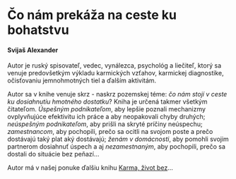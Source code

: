Čo nám prekáža na ceste ku bohatstvu
====================================

#### Svijaš Alexander

Autor je ruský spisovateľ, vedec, vynálezca, psychológ a liečiteľ, ktorý sa
venuje predovšetkým výkladu karmických vzťahov, karmickej diagnostike,
očisťovaniu jemnohmotných tiel a ďalším aktivitám.

Autor sa v knihe venuje skrz - naskrz pozemskej téme: *čo nám stojí v ceste ku
dosiahnutiu hmotného dostatku*? Kniha je určená takmer všetkým čitateľom.
*Úspešným podnikateľom*, aby lepšie poznali mechanizmy ovplyvňujúce efektivitu
ich práce a aby neopakovali chyby druhých; *neúspešným podnikateľom*, aby prišli
na skryté príčiny neúspechu; *zamestnancom*, aby pochopili, prečo sa ocitli na
svojom poste a prečo dostávajú taký plat aký dostávajú; *ženám v domácnosti*,
aby pomohli svojim partnerom dosiahnuť úspech a aj *nezamestnaným*, aby
pochopili, prečo sa dostali do situácie bez peňazí…

Autor má v našej ponuke ďalšiu knihu [Karma, život
bez](/sip/knihy/karma-zivot)…

